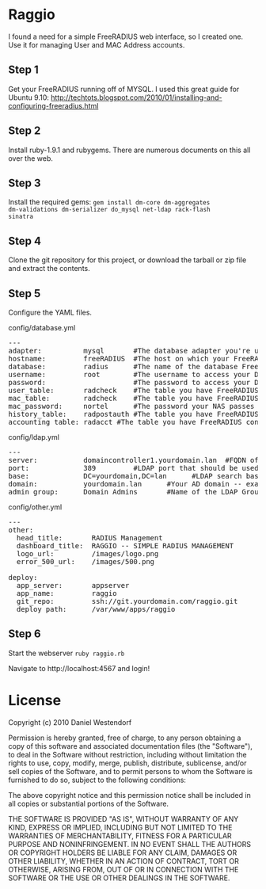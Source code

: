 Raggio
======

I found a need for a simple FreeRADIUS web interface, so I created one. Use it for managing User and MAC Address accounts.

Step 1
------
Get your FreeRADIUS running off of MYSQL. I used this great guide for Ubuntu 9.10: http://techtots.blogspot.com/2010/01/installing-and-configuring-freeradius.html

Step 2
------
Install ruby-1.9.1 and rubygems. There are numerous documents on this all over the web.

Step 3
------
Install the required gems:
<code>gem install dm-core dm-aggregates dm-validations dm-serializer do_mysql net-ldap rack-flash sinatra</code>

Step 4
------
Clone the git repository for this project, or download the tarball or zip file and extract the contents.

Step 5 
------
Configure the YAML files.

config/database.yml
<pre>
---
adapter:          mysql       #The database adapter you're using
hostname:         freeRADIUS  #The host on which your FreeRADIUS database lives
database:         radius      #The name of the database FreeRADIUS is using
username:         root        #The username to access your DB
password:                     #The password to access your DB
user_table:       radcheck    #The table you have FreeRADIUS configured to use for authentication -- default is radcheck
mac_table:        radcheck    #The table you have FreeRADIUS configured to use for authentication, typically the same as the user_table -- default is radcheck
mac_password:     nortel      #The password your NAS passes on to the FreeRADIUS Server when using MAC authentication
history_table:    radpostauth #The table you have FreeRADIUS configured to store authentication attempts -- default setup is radpostauth
accounting_table: radacct #The table you have FreeRADIUS configured to store accounting information -- default setup is radacct
</pre>

config/ldap.yml
<pre>
---
server:           domaincontroller1.yourdomain.lan  #FQDN of the Domain Controller you want to Authenticate with for administration
port:             389         #LDAP port that should be used -- default 389
base:             DC=yourdomain,DC=lan      #LDAP search base -- DC=yourdomain,DC=lan will search the entire LDAP structure
domain:           yourdomain.lan      #Your AD domain -- example yourdomain.lan or yourdomain.com
admin_group:      Domain Admins       #Name of the LDAP Group that the user must be a member of to log into the interface and administer it
</pre>

config/other.yml
<pre>
---
other:
  head_title:       RADIUS Management                            #Title in the Header
  dashboard_title:  RAGGIO -- SIMPLE RADIUS MANAGEMENT           #Title for the landing page
  logo_url:         /images/logo.png                             #URL for your main logo -- should be 620px wide 95px tall placed in public/images
  error_500_url:    /images/500.png                              #URL for a fun error 500 pages -- should be 250px wide placed in public/images
  
deploy:
  app_server:       appserver                                    #The hostname or IP of the application server
  app_name:         raggio                                       #The name of your applicaiton
  git_repo:         ssh://git.yourdomain.com/raggio.git          #Location of your Git repo
  deploy_path:      /var/www/apps/raggio                         #Path on the app_server where you want to deploy the application
</pre>

Step 6
------
Start the webserver
<code>ruby raggio.rb</code>

Navigate to http://localhost:4567 and login!

License
=======

Copyright (c) 2010 Daniel Westendorf

Permission is hereby granted, free of charge, to any person obtaining a copy
of this software and associated documentation files (the "Software"), to deal
in the Software without restriction, including without limitation the rights
to use, copy, modify, merge, publish, distribute, sublicense, and/or sell
copies of the Software, and to permit persons to whom the Software is
furnished to do so, subject to the following conditions:

The above copyright notice and this permission notice shall be included in
all copies or substantial portions of the Software.

THE SOFTWARE IS PROVIDED "AS IS", WITHOUT WARRANTY OF ANY KIND, EXPRESS OR
IMPLIED, INCLUDING BUT NOT LIMITED TO THE WARRANTIES OF MERCHANTABILITY,
FITNESS FOR A PARTICULAR PURPOSE AND NONINFRINGEMENT. IN NO EVENT SHALL THE
AUTHORS OR COPYRIGHT HOLDERS BE LIABLE FOR ANY CLAIM, DAMAGES OR OTHER
LIABILITY, WHETHER IN AN ACTION OF CONTRACT, TORT OR OTHERWISE, ARISING FROM,
OUT OF OR IN CONNECTION WITH THE SOFTWARE OR THE USE OR OTHER DEALINGS IN
THE SOFTWARE.
